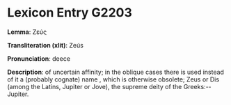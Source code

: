 # Lexicon Entry G2203

**Lemma**: Ζεύς

**Transliteration (xlit)**: Zeús

**Pronunciation**: deece

**Description**:
of uncertain affinity; in the oblique cases there is used instead of it a (probably cognate) name        , which is otherwise obsolete;        Zeus or Dis (among the Latins, Jupiter or Jove), the supreme deity of the Greeks:--Jupiter.

